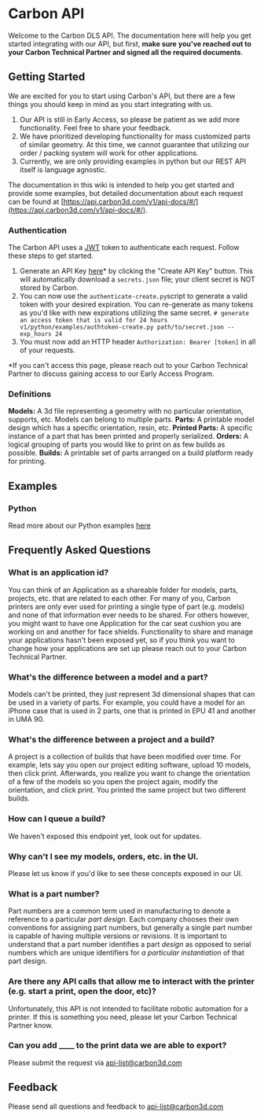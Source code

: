 # Carbon API
Welcome to the Carbon DLS API. 
The documentation here will help you get started integrating with our API, but first, **make sure you've reached out to your Carbon Technical Partner and signed all the required documents**.

## Getting Started
We are excited for you to start using Carbon's API, but there are a few things you should keep in mind as you start integrating with us.
1. Our API is still in Early Access, so please be patient as we add more functionality. Feel free to share your feedback.
2. We have prioritized developing functionality for mass customized parts of similar geometry. At this time, we cannot guarantee that utilizing our order / packing system will work for other applications.
3. Currently, we are only providing examples in python but our REST API itself is language agnostic. 

The documentation in this wiki is intended to help you get started and provide some examples, but detailed documentation about each request can be found at [https://api.carbon3d.com/v1/api-docs/#/](https://api.carbon3d.com/v1/api-docs/#/). 

### Authentication
The Carbon API uses a [JWT](https://en.wikipedia.org/wiki/JSON_Web_Token) token to authenticate each request. Follow these steps to get started.
1. Generate an API Key [here](https://carbon3d.print.carbon3d.com/api_keys)* by clicking the "Create API Key" button. This will automatically download a `secrets.json` file; your client secret is NOT stored by Carbon.
2. You can now use the `authenticate-create.py`script to generate a valid token with your desired expiration. You can re-generate as many tokens as you'd like with new expirations utilizing the same secret.
`# generate an access token that is valid for 24 hours
v1/python/examples/authtoken-create.py path/to/secret.json --exp_hours 24`
3. You must now add an HTTP header `Authorization: Bearer [token]` in all of your requests.

*If you can't access this page, please reach out to your Carbon Technical Partner to discuss gaining access to our Early Access Program.

### Definitions
**Models:** A 3d file representing a geometry with no particular orientation, supports, etc. Models can belong to multiple parts.
**Parts:** A printable model design which has a specific orientation, resin, etc.
**Printed Parts:** A specific instance of a part that has been printed and properly serialized.
**Orders:** A logical grouping of parts you would like to print on as few builds as possible.
**Builds:** A printable set of parts arranged on a build platform ready for printing.  
## Examples
### Python
Read more about our Python examples [here](v1/python_examples/README.md)

## Frequently Asked Questions
### What is an application id?
You can think of an Application as a shareable folder for models, parts, projects, etc. that are related to each other. For many of you, Carbon printers are only ever used for printing a single type of part (e.g. models) and none of that information ever needs to be shared. For others however, you might want to have one Application for the car seat cushion you are working on and another for face shields. Functionality to share and manage your applications hasn't been exposed yet, so if you think you want to change how your applications are set up please reach out to your Carbon Technical Partner.

### What's the difference between a model and a part?
Models can't be printed, they just represent 3d dimensional shapes that can be used in a variety of parts. For example, you could have a model for an iPhone case that is used in 2 parts, one that is printed in EPU 41 and another in UMA 90.

### What's the difference between a project and a build?
A project is a collection of builds that have been modified over time. For example, lets say you open our project editing software, upload 10 models, then click print. Afterwards, you realize you want to change the orientation of a few of the models so you open the project again, modify the orientation, and click print. You printed the same project but two different builds.

### How can I queue a build?
We haven't exposed this endpoint yet, look out for updates.

### Why can't I see my models, orders, etc. in the UI.
Please let us know if you'd like to see these concepts exposed in our UI.

### What is a part number?
Part numbers are a common term used in manufacturing to denote a reference to a particular _part design_. Each company chooses their own conventions for assigning part numbers, but generally a single part number is capable of having multiple versions or revisions. It is important to understand that a part number identifies a part _design_ as opposed to serial numbers which are unique identifiers for _a particular instantiation_ of that part design.

### Are there any API calls that allow me to interact with the printer (e.g. start a print, open the door, etc)?
Unfortunately, this API is not intended to facilitate robotic automation for a printer. If this is something you need, please let your Carbon Technical Partner know.


### Can you add ____ to the print data we are able to export?
Please submit the request via <api-list@carbon3d.com>

## Feedback
Please send all questions and feedback to <api-list@carbon3d.com>

